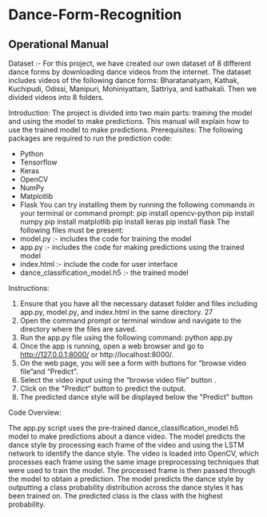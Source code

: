 # Dance-Form-Recognition

## Operational Manual

Dataset :- 
For this project, we have created our own dataset of 8 different dance forms by downloading
dance videos from the internet. The dataset includes videos of the following dance forms:
Bharatanatyam, Kathak, Kuchipudi, Odissi, Manipuri, Mohiniyattam, Sattriya, and kathakali.
Then we divided videos into 8 folders.

Introduction:
The project is divided into two main parts: training the model and using the model to make
predictions. This manual will explain how to use the trained model to make predictions.
Prerequisites:
The following packages are required to run the prediction code:
- Python
- Tensorflow
- Keras
- OpenCV
- NumPy
- Matplotlib
- Flask
You can try installing them by running the following commands in your terminal or command
prompt:
pip install opencv-python
pip install numpy
pip install matplotlib
pip install keras
pip install flask
The following files must be present:
- model.py :- includes the code for training the model
- app.py :- includes the code for making predictions using the trained model
- index.html :- include the code for user interface
- dance_classification_model.h5 :- the trained model


Instructions:


1. Ensure that you have all the necessary dataset folder and files including app.py,
model.py, and index.html in the same directory.
27
2. Open the command prompt or terminal window and navigate to the directory where the
files are saved.
3. Run the app.py file using the following command:
python app.py
4. Once the app is running, open a web browser and go to http://127.0.0.1:8000/ or
http://localhost:8000/.
5. On the web page, you will see a form with buttons for “browse video file”and
“Predict”.
6. Select the video input using the “browse video file” button .
7. Click on the "Predict" button to predict the output.
8. The predicted dance style will be displayed below the "Predict" button


Code Overview:


The app.py script uses the pre-trained dance_classification_model.h5 model to make
predictions about a dance video. The model predicts the dance style by processing each frame
of the video and using the LSTM network to identify the dance style.
The video is loaded into OpenCV, which processes each frame using the same image
preprocessing techniques that were used to train the model. The processed frame is then passed
through the model to obtain a prediction. The model predicts the dance style by outputting a
class probability distribution across the dance styles it has been trained on. The predicted class
is the class with the highest probability.
